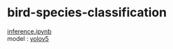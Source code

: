 # bird-species-classification

[inference.ipynb](https://drive.google.com/file/d/1IgFZgWWZmEEKyBn2KOXbzF6OoZiCUfwp/view?usp=sharing)  
model : [yolov5](https://github.com/ultralytics/yolov5 )

